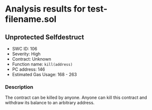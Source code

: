 # Analysis results for test-filename.sol

## Unprotected Selfdestruct
- SWC ID: 106
- Severity: High
- Contract: Unknown
- Function name: `kill(address)`
- PC address: 146
- Estimated Gas Usage: 168 - 263

### Description

The contract can be killed by anyone.
Anyone can kill this contract and withdraw its balance to an arbitrary address.
